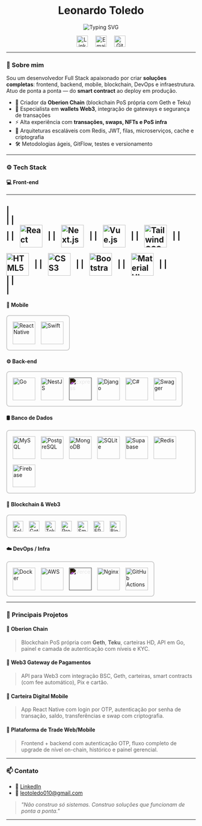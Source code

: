 <h1 align="center">Leonardo Toledo</h1>

<p align="center">
  <img src="https://readme-typing-svg.herokuapp.com?font=Fira+Code&size=24&pause=1000&color=F7F7F7&center=true&vCenter=true&width=780&lines=Full+Stack+Dev+%7C+Blockchain+Builder+%7C+PoS+Infra;Smart+Contracts+%2F+Wallets+%2F+Gateways+Web3;React+Native+%7C+Vue+%7C+Next.js+%7C+Go+%7C+Solidity;Mobile%2C+Web%2C+Backend%2C+DevOps+%26+Infra+Completa" alt="Typing SVG" />
</p>

<p align="center" style="display: flex; justify-content: center; gap: 20px; align-items: center;">
  <a href="https://www.linkedin.com/in/leonardo-toledo0/" target="_blank" rel="noopener noreferrer">
    <img src="https://cdn.jsdelivr.net/gh/devicons/devicon@latest/icons/linkedin/linkedin-original.svg" alt="LinkedIn" width="30" />
  </a>
  <a href="mailto:leotoledo010@gmail.com" target="_blank" rel="noopener noreferrer">
    <img src="https://cdn.jsdelivr.net/gh/devicons/devicon@latest/icons/google/google-original.svg" alt="Email" width="30" />
  </a>
  <a href="https://github.com/LeonardoToledo0" target="_blank" rel="noopener noreferrer">
    <img src="https://cdn.jsdelivr.net/gh/devicons/devicon@latest/icons/github/github-original.svg" alt="GitHub" width="30" />
  </a>
</p>


---

### 🧠 Sobre mim

Sou um desenvolvedor Full Stack apaixonado por criar **soluções completas**: frontend, backend, mobile, blockchain, DevOps e infraestrutura. Atuo de ponta a ponta — do **smart contract** ao deploy em produção.

- 🚀 Criador da **Oberion Chain** (blockchain PoS própria com Geth e Teku)
- 🔐 Especialista em **wallets Web3**, integração de gateways e segurança de transações
- ⚡ Alta experiência com **transações, swaps, NFTs e PoS infra**
- 🔄 Arquiteturas escaláveis com Redis, JWT, filas, microserviços, cache e criptografia
- 🛠️ Metodologias ágeis, GitFlow, testes e versionamento

---

### ⚙️ Tech Stack

#### 💻 Front-end

---------------------------------------------------
| <div style=" max-width: 100%; display: inline-block;">                  |
|   <div style="display: flex; gap: 15px; align-items: center; flex-wrap: wrap;"> |
|     <img src="https://cdn.jsdelivr.net/gh/devicons/devicon@latest/icons/react/react-original-wordmark.svg" alt="React" width="60" /> |
|     <img src="https://cdn.jsdelivr.net/gh/devicons/devicon@latest/icons/nextjs/nextjs-original.svg" alt="Next.js" width="60" />   |
|     <img src="https://cdn.jsdelivr.net/gh/devicons/devicon@latest/icons/vuejs/vuejs-original-wordmark.svg" alt="Vue.js" width="60" /> |
|     <img src="https://cdn.jsdelivr.net/gh/devicons/devicon@latest/icons/tailwindcss/tailwindcss-original.svg" alt="Tailwind CSS" width="60" /> |
|     <img src="https://cdn.jsdelivr.net/gh/devicons/devicon@latest/icons/html5/html5-original-wordmark.svg" alt="HTML5" width="60" />  |
|     <img src="https://cdn.jsdelivr.net/gh/devicons/devicon@latest/icons/css3/css3-original-wordmark.svg" alt="CSS3" width="60" />      |
|     <img src="https://cdn.jsdelivr.net/gh/devicons/devicon@latest/icons/bootstrap/bootstrap-original-wordmark.svg" alt="Bootstrap" width="60" /> |
|     <img src="https://cdn.jsdelivr.net/gh/devicons/devicon@latest/icons/materialui/materialui-original.svg" alt="Material UI" width="60" />|
|   </div>                                                              |
| </div>                                                                |
---------------------------------------------------





#### 📱 Mobile

<div style="border: 2px solid #ccc; border-radius: 8px; padding: 15px; max-width: 100%; display: inline-block;">
  <div style="display: flex; gap: 15px; align-items: center; flex-wrap: wrap;">
    <img src="https://cdn.jsdelivr.net/gh/devicons/devicon@latest/icons/reactnative/reactnative-original-wordmark.svg" alt="React Native" width="60" />
    <img src="https://cdn.jsdelivr.net/gh/devicons/devicon@latest/icons/swift/swift-original.svg" alt="Swift" width="60" />
  </div>
</div>




#### ⚙️ Back-end

<div style="border: 2px solid #ccc; border-radius: 8px; padding: 15px; max-width: 100%; display: inline-block;">
  <div style="display: flex; gap: 15px; align-items: center; flex-wrap: wrap;">
    <img src="https://cdn.jsdelivr.net/gh/devicons/devicon@latest/icons/go/go-original.svg" alt="Go" width="60" />
    <img src="https://cdn.jsdelivr.net/gh/devicons/devicon@latest/icons/nestjs/nestjs-original.svg" alt="NestJS" width="60" />
    <img src="https://cdn.jsdelivr.net/gh/devicons/devicon@latest/icons/express/express-original.svg" alt="Express" width="60" style="filter: invert(100%)" />
    <img src="https://cdn.jsdelivr.net/gh/devicons/devicon@latest/icons/django/django-plain.svg" alt="Django" width="60" />
    <img src="https://cdn.jsdelivr.net/gh/devicons/devicon@latest/icons/csharp/csharp-original.svg" alt="C#" width="60" />
    <img src="https://cdn.jsdelivr.net/gh/devicons/devicon@latest/icons/swagger/swagger-original.svg" alt="Swagger" width="60" />
  </div>
</div>




#### 🛢️ Banco de Dados

<div style="border: 2px solid #ccc; border-radius: 8px; padding: 15px; max-width: 100%; display: inline-block;">
  <div style="display: flex; gap: 15px; align-items: center; flex-wrap: wrap;">
    <img src="https://cdn.jsdelivr.net/gh/devicons/devicon@latest/icons/mysql/mysql-original.svg" alt="MySQL" width="60" />
    <img src="https://cdn.jsdelivr.net/gh/devicons/devicon@latest/icons/postgresql/postgresql-original.svg" alt="PostgreSQL" width="60" />
    <img src="https://cdn.jsdelivr.net/gh/devicons/devicon@latest/icons/mongodb/mongodb-original.svg" alt="MongoDB" width="60" />
    <img src="https://cdn.jsdelivr.net/gh/devicons/devicon@latest/icons/sqlite/sqlite-original.svg" alt="SQLite" width="60" />
    <img src="https://img.shields.io/badge/-Supabase-3ECF8E?logo=supabase&logoColor=white" alt="Supabase" height="60" />
    <img src="https://cdn.jsdelivr.net/gh/devicons/devicon@latest/icons/redis/redis-original.svg" alt="Redis" width="60" />
    <img src="https://cdn.jsdelivr.net/gh/devicons/devicon@latest/icons/firebase/firebase-plain.svg" alt="Firebase" width="60" />
  </div>
</div>





#### 🧬 Blockchain & Web3

<div style="border: 2px solid #ccc; border-radius: 8px; padding: 15px; max-width: 100%; display: inline-block;">
  <div style="display: flex; gap: 15px; align-items: center; flex-wrap: wrap;">
    <a href="https://docs.soliditylang.org" target="_blank" rel="noopener noreferrer">
      <img src="https://img.shields.io/badge/-Solidity-363636?style=flat-square&logo=solidity&logoColor=white" alt="Solidity" height="28" />
    </a>
    <a href="https://geth.ethereum.org" target="_blank" rel="noopener noreferrer">
      <img src="https://img.shields.io/badge/-Geth-3C3C3D?style=flat-square&logo=ethereum&logoColor=white" alt="Geth" height="28" />
    </a>
    <a href="https://docs.teku.consensys.net" target="_blank" rel="noopener noreferrer">
      <img src="https://img.shields.io/badge/-Teku-3C3C3D?style=flat-square&logo=ethereum&logoColor=white" alt="Teku" height="28" />
    </a>
    <a href="https://en.wikipedia.org/wiki/Proof_of_stake" target="_blank" rel="noopener noreferrer">
      <img src="https://img.shields.io/badge/-Proof_of_Stake-6A1B9A?style=flat-square&logo=ethereum&logoColor=white" alt="Proof of Stake" height="28" />
    </a>
    <a href="https://en.wikipedia.org/wiki/Smart_contract" target="_blank" rel="noopener noreferrer">
      <img src="https://img.shields.io/badge/-Smart_Contracts-FF5722?style=flat-square&logo=ethereum&logoColor=white" alt="Smart Contracts" height="28" />
    </a>
    <a href="https://ethereum.org/en/developers/docs/standards/tokens/erc-20/" target="_blank" rel="noopener noreferrer">
      <img src="https://img.shields.io/badge/-ERC20-009688?style=flat-square&logo=ethereum&logoColor=white" alt="ERC20" height="28" />
    </a>
    <a href="https://www.binance.org" target="_blank" rel="noopener noreferrer">
      <img src="https://img.shields.io/badge/-Binance_Smart_Chain-F0B90B?style=flat-square&logo=binance&logoColor=white" alt="Binance Smart Chain" height="28" />
    </a>
  </div>
</div>





 


#### ☁️ DevOps / Infra

<div style="border: 2px solid #ccc; border-radius: 8px; padding: 15px; max-width: 100%; display: inline-block;">
  <div style="display: flex; gap: 15px; align-items: center; flex-wrap: wrap;">
    <a href="https://www.docker.com" target="_blank" rel="noopener noreferrer">
      <img src="https://cdn.jsdelivr.net/gh/devicons/devicon/icons/docker/docker-original.svg" alt="Docker" width="60" />
    </a>
    <a href="https://aws.amazon.com" target="_blank" rel="noopener noreferrer">
      <img src="https://cdn.jsdelivr.net/gh/devicons/devicon@latest/icons/amazonwebservices/amazonwebservices-original-wordmark.svg" alt="AWS" width="60" />
  </a>
    <a href="https://vercel.com" target="_blank" rel="noopener noreferrer">
      <img src="https://cdn.jsdelivr.net/gh/devicons/devicon/icons/vercel/vercel-original.svg" alt="Vercel" width="60" style="filter: invert(100%)" />
    </a>
    <a href="https://www.nginx.com" target="_blank" rel="noopener noreferrer">
      <img src="https://cdn.jsdelivr.net/gh/devicons/devicon/icons/nginx/nginx-original.svg" alt="Nginx" width="60" />
    </a>
    <a href="https://github.com/features/actions" target="_blank" rel="noopener noreferrer">
      <img src="https://cdn.jsdelivr.net/gh/devicons/devicon/icons/github/github-original.svg" alt="GitHub Actions" width="60" />
    </a>
  </div>
</div>




---

### 💼 Principais Projetos

#### 🔹 **Oberion Chain**
> Blockchain PoS própria com **Geth**, **Teku**, carteiras HD, API em Go, painel e camada de autenticação com níveis e KYC.

#### 🔹 **Web3 Gateway de Pagamentos**
> API para Web3 com integração BSC, Geth, carteiras, smart contracts (com fee automático), Pix e cartão.

#### 🔹 **Carteira Digital Mobile**
> App React Native com login por OTP, autenticação por senha de transação, saldo, transferências e swap com criptografia.

#### 🔹 **Plataforma de Trade Web/Mobile**
> Frontend + backend com autenticação OTP, fluxo completo de upgrade de nível on-chain, histórico e painel gerencial.

---

### 📫 Contato

- 💼 [LinkedIn](https://www.linkedin.com/in/leonardo-toledo0/)
- 📧 leotoledo010@gmail.com

> *"Não construo só sistemas. Construo soluções que funcionam de ponta a ponta."*

---
